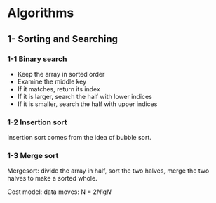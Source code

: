 
# Algorithms
## 1- Sorting and Searching
### 1-1 Binary search
* Keep the array in sorted order
* Examine the middle key
* If it matches, return its index
* If it is larger, search the half with lower indices
* If it is smaller, search the half with upper indices
### 1-2 Insertion sort
Insertion sort comes from the idea of bubble sort.

### 1-3 Merge sort
Mergesort: divide the array in half, sort the two halves, merge the two halves to make a sorted whole.
<br>

Cost model: data moves: N = 2*N*lg*N*
